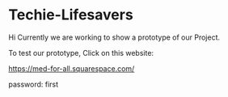 # Techie-Lifesavers
Hi Currently we are working to show a prototype of our Project.

To test our prototype, Click on this website:

https://med-for-all.squarespace.com/ 

password: first

